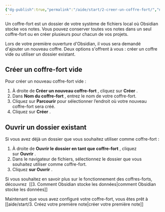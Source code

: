 ```yaml
---
{"dg-publish":true,"permalink":"/aide/start/2-creer-un-coffre-fort/","noteIcon":""}
---
```


Un coffre-fort est un dossier de votre système de fichiers local où Obsidian stocke vos notes. Vous pouvez conserver toutes vos notes dans un seul coffre-fort ou en créer plusieurs pour chacun de vos projets.

Lors de votre première ouverture d'Obsidian, il vous sera demandé d'ajouter un nouveau coffre. Deux options s'offrent à vous : créer un coffre vide ou utiliser un dossier existant.

## Créer un coffre-fort vide 

Pour créer un nouveau coffre-fort vide :

1. À droite de **Créer un nouveau coffre-fort** , cliquez sur **Créer** .
2. Dans **Nom du coffre-fort** , entrez le nom de votre coffre-fort.
3. Cliquez sur **Parcourir** pour sélectionner l’endroit où votre nouveau coffre-fort sera créé.
4. Cliquez sur **Créer** .

## Ouvrir un dossier existant 

Si vous avez déjà un dossier que vous souhaitez utiliser comme coffre-fort :

1. À droite de **Ouvrir le dossier en tant que coffre-fort** , cliquez sur **Ouvrir** .
2. Dans le navigateur de fichiers, sélectionnez le dossier que vous souhaitez utiliser comme coffre-fort.
3. Cliquez **sur Ouvrir** .

Si vous souhaitez en savoir plus sur le fonctionnement des coffres-forts, découvrez  [[3. Comment Obsidian stocke les données\|comment Obsidian stocke les données]]

Maintenant que vous avez configuré votre coffre-fort, vous êtes prêt à [[aide/start/3. Créez votre première note\|créer votre première note]]